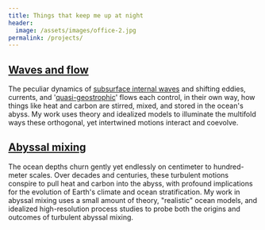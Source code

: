 ```yaml
---
title: Things that keep me up at night
header:
  image: /assets/images/office-2.jpg
permalink: /projects/
---
```


## [Waves and flow][]

The peculiar dynamics of [subsurface internal waves][] and shifting eddies, 
currents, and '[quasi-geostrophic][]' flows each control, in their own way, how 
things like heat and carbon are stirred, mixed, and stored in the ocean's abyss. 
My work uses theory and idealized models to illuminate the multifold ways these
orthogonal, yet intertwined motions interact and coevolve.


## [Abyssal mixing][]

The ocean depths churn gently yet endlessly
on centimeter to hundred-meter scales. Over decades and centuries, these
turbulent motions conspire to pull heat and carbon
into the abyss, with profound implications for the evolution of Earth's 
climate and ocean stratification. My work in abyssal mixing uses a small amount 
of theory, "realistic" ocean models, and idealized high-resolution process studies
to probe both the origins and outcomes of turbulent abyssal mixing.


[Waves and flow]: https://glwagner.github.io/projects/wavesAndFlow
[Abyssal mixing]: https://glwagner.github.io/projects/abyssalMixing
[subsurface internal waves]: http://www.livescience.com/42459-huge-ocean-internal-waves-explained.html
[quasi-geostrophic]: https://en.wikipedia.org/wiki/Geostrophic_current
